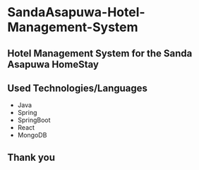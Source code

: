 # SandaAsapuwa-Hotel-Management-System
<h2>Hotel Management System for the Sanda Asapuwa HomeStay</h2>
<h2>Used Technologies/Languages</h2>
<Ul>
  <li>Java</li>
  <li>Spring</li>
  <li>SpringBoot</li>
  <li>React</li>
  <li>MongoDB</li>
</Ul>

<h2>Thank you</h2>

